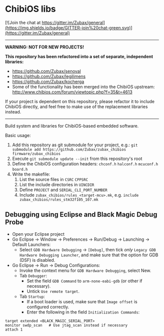 ChibiOS libs
============

[![Join the chat at https://gitter.im/Zubax/general](https://img.shields.io/badge/GITTER-join%20chat-green.svg)](https://gitter.im/Zubax/general)

-----

**WARNING: NOT FOR NEW PROJECTS!**

**This repository has been refactored into a set of separate, independent libraries:**
* <https://github.com/Zubax/senoval>
* <https://github.com/Zubax/legilimens>
* <https://github.com/Zubax/kocherga>
* Some of the functionality has been merged into the ChibiOS upstream: <http://www.chibios.com/forum/viewtopic.php?f=35&t=4613>

If your project is dependent on this repository, please refactor it to include ChibiOS directly,
and feel free to make use of the replacement libraries instead.

-----

Build system and libraries for ChibiOS-based embedded software.

Basic usage:

1. Add this repository as git submodule for your project, e.g.: `git submodule add https://github.com/Zubax/zubax_chibios firmware/zubax_chibios`
2. Execute `git submodule update --init` from this repository's root
3. Define the ChibiOS configuration headers: `chconf.h` `halconf.h` `mcuconf.h` `board.h`
4. Write the makefile:
    1. List the source files in `CSRC` `CPPSRC`
    2. List the include directories in `UINCDIR`
    3. Define `PROJECT` and `SERIAL_CLI_PORT_NUMBER`
    4. Include `zubax_chibios/rules_<target-mcu>.mk`, e.g. `include zubax_chibios/rules_stm32f105_107.mk`

## Debugging using Eclipse and Black Magic Debug Probe

- Open your Eclipse project
- Go Eclipse → Window → Preferences → Run/Debug → Launching → Default Launchers:
  - Select `GDB Hardware Debugging` → `[Debug]`, then tick *only* `Legacy GDB Hardware Debugging Launcher`, and make sure that the option for GDB (DSF) is disabled.
- Go Eclipse → Run → Debug Configurations:
  - Invoke the context menu for `GDB Hardware Debugging`, select New.
  - Tab `Debugger`:
    - Set the field `GDB Command` to `arm-none-eabi-gdb` (or other if necessary).
    - Untick `Use remote target`.
  - Tab `Startup`:
    - If a boot loader is used, make sure that `Image offset` is configured correctly.
    - Enter the following in the field `Initialization Commands`:
```gdb
target extended <BLACK_MAGIC_SERIAL_PORT>
monitor swdp_scan   # Use jtag_scan instead if necessary
attach 1
```
